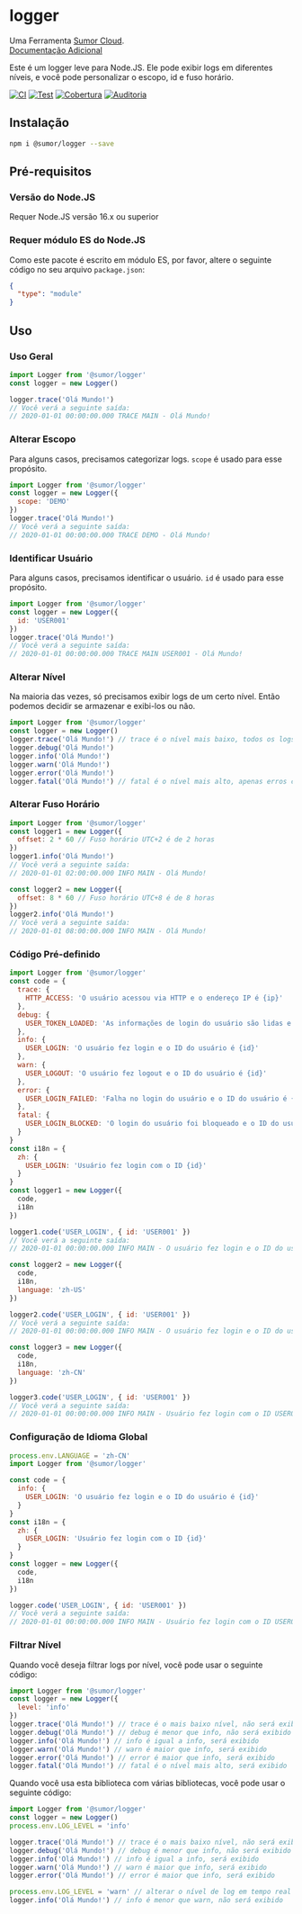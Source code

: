 # logger

Uma Ferramenta [Sumor Cloud](https://sumor.cloud).  
[Documentação Adicional](https://sumor.cloud/logger)

Este é um logger leve para Node.JS.
Ele pode exibir logs em diferentes níveis, e você pode personalizar o escopo, id e fuso horário.

[![CI](https://github.com/sumor-cloud/logger/actions/workflows/ci.yml/badge.svg)](https://github.com/sumor-cloud/logger/actions/workflows/ci.yml)
[![Test](https://github.com/sumor-cloud/logger/actions/workflows/ut.yml/badge.svg)](https://github.com/sumor-cloud/logger/actions/workflows/ut.yml)
[![Cobertura](https://github.com/sumor-cloud/logger/actions/workflows/coverage.yml/badge.svg)](https://github.com/sumor-cloud/logger/actions/workflows/coverage.yml)
[![Auditoria](https://github.com/sumor-cloud/logger/actions/workflows/audit.yml/badge.svg)](https://github.com/sumor-cloud/logger/actions/workflows/audit.yml)

## Instalação

```bash
npm i @sumor/logger --save
```

## Pré-requisitos

### Versão do Node.JS

Requer Node.JS versão 16.x ou superior

### Requer módulo ES do Node.JS

Como este pacote é escrito em módulo ES,
por favor, altere o seguinte código no seu arquivo `package.json`:

```json
{
  "type": "module"
}
```

## Uso

### Uso Geral

```js
import Logger from '@sumor/logger'
const logger = new Logger()

logger.trace('Olá Mundo!')
// Você verá a seguinte saída:
// 2020-01-01 00:00:00.000 TRACE MAIN - Olá Mundo!
```

### Alterar Escopo

Para alguns casos, precisamos categorizar logs. `scope` é usado para esse propósito.

```js
import Logger from '@sumor/logger'
const logger = new Logger({
  scope: 'DEMO'
})
logger.trace('Olá Mundo!')
// Você verá a seguinte saída:
// 2020-01-01 00:00:00.000 TRACE DEMO - Olá Mundo!
```

### Identificar Usuário

Para alguns casos, precisamos identificar o usuário. `id` é usado para esse propósito.

```js
import Logger from '@sumor/logger'
const logger = new Logger({
  id: 'USER001'
})
logger.trace('Olá Mundo!')
// Você verá a seguinte saída:
// 2020-01-01 00:00:00.000 TRACE MAIN USER001 - Olá Mundo!
```

### Alterar Nível

Na maioria das vezes, só precisamos exibir logs de um certo nível. Então podemos decidir se armazenar e exibi-los ou não.

```js
import Logger from '@sumor/logger'
const logger = new Logger()
logger.trace('Olá Mundo!') // trace é o nível mais baixo, todos os logs serão exibidos
logger.debug('Olá Mundo!')
logger.info('Olá Mundo!')
logger.warn('Olá Mundo!')
logger.error('Olá Mundo!')
logger.fatal('Olá Mundo!') // fatal é o nível mais alto, apenas erros críticos serão exibidos
```

### Alterar Fuso Horário

```js
import Logger from '@sumor/logger'
const logger1 = new Logger({
  offset: 2 * 60 // Fuso horário UTC+2 é de 2 horas
})
logger1.info('Olá Mundo!')
// Você verá a seguinte saída:
// 2020-01-01 02:00:00.000 INFO MAIN - Olá Mundo!

const logger2 = new Logger({
  offset: 8 * 60 // Fuso horário UTC+8 é de 8 horas
})
logger2.info('Olá Mundo!')
// Você verá a seguinte saída:
// 2020-01-01 08:00:00.000 INFO MAIN - Olá Mundo!
```

### Código Pré-definido

```js
import Logger from '@sumor/logger'
const code = {
  trace: {
    HTTP_ACCESS: 'O usuário acessou via HTTP e o endereço IP é {ip}'
  },
  debug: {
    USER_TOKEN_LOADED: 'As informações de login do usuário são lidas e o ID do usuário é {id}'
  },
  info: {
    USER_LOGIN: 'O usuário fez login e o ID do usuário é {id}'
  },
  warn: {
    USER_LOGOUT: 'O usuário fez logout e o ID do usuário é {id}'
  },
  error: {
    USER_LOGIN_FAILED: 'Falha no login do usuário e o ID do usuário é {id}'
  },
  fatal: {
    USER_LOGIN_BLOCKED: 'O login do usuário foi bloqueado e o ID do usuário é {id}'
  }
}
const i18n = {
  zh: {
    USER_LOGIN: 'Usuário fez login com o ID {id}'
  }
}
const logger1 = new Logger({
  code,
  i18n
})

logger1.code('USER_LOGIN', { id: 'USER001' })
// Você verá a seguinte saída:
// 2020-01-01 00:00:00.000 INFO MAIN - O usuário fez login e o ID do usuário é USER001

const logger2 = new Logger({
  code,
  i18n,
  language: 'zh-US'
})

logger2.code('USER_LOGIN', { id: 'USER001' })
// Você verá a seguinte saída:
// 2020-01-01 00:00:00.000 INFO MAIN - O usuário fez login e o ID do usuário é USER001

const logger3 = new Logger({
  code,
  i18n,
  language: 'zh-CN'
})

logger3.code('USER_LOGIN', { id: 'USER001' })
// Você verá a seguinte saída:
// 2020-01-01 00:00:00.000 INFO MAIN - Usuário fez login com o ID USER001
```

### Configuração de Idioma Global

```js
process.env.LANGUAGE = 'zh-CN'
import Logger from '@sumor/logger'

const code = {
  info: {
    USER_LOGIN: 'O usuário fez login e o ID do usuário é {id}'
  }
}
const i18n = {
  zh: {
    USER_LOGIN: 'Usuário fez login com o ID {id}'
  }
}
const logger = new Logger({
  code,
  i18n
})

logger.code('USER_LOGIN', { id: 'USER001' })
// Você verá a seguinte saída:
// 2020-01-01 00:00:00.000 INFO MAIN - Usuário fez login com o ID USER001
```

### Filtrar Nível

Quando você deseja filtrar logs por nível, você pode usar o seguinte código:

```js
import Logger from '@sumor/logger'
const logger = new Logger({
  level: 'info'
})
logger.trace('Olá Mundo!') // trace é o mais baixo nível, não será exibido
logger.debug('Olá Mundo!') // debug é menor que info, não será exibido
logger.info('Olá Mundo!') // info é igual a info, será exibido
logger.warn('Olá Mundo!') // warn é maior que info, será exibido
logger.error('Olá Mundo!') // error é maior que info, será exibido
logger.fatal('Olá Mundo!') // fatal é o nível mais alto, será exibido
```

Quando você usa esta biblioteca com várias bibliotecas, você pode usar o seguinte código:

```js
import Logger from '@sumor/logger'
const logger = new Logger()
process.env.LOG_LEVEL = 'info'

logger.trace('Olá Mundo!') // trace é o mais baixo nível, não será exibido
logger.debug('Olá Mundo!') // debug é menor que info, não será exibido
logger.info('Olá Mundo!') // info é igual a info, será exibido
logger.warn('Olá Mundo!') // warn é maior que info, será exibido
logger.error('Olá Mundo!') // error é maior que info, será exibido

process.env.LOG_LEVEL = 'warn' // alterar o nível de log em tempo real
logger.info('Olá Mundo!') // info é menor que warn, não será exibido

```
